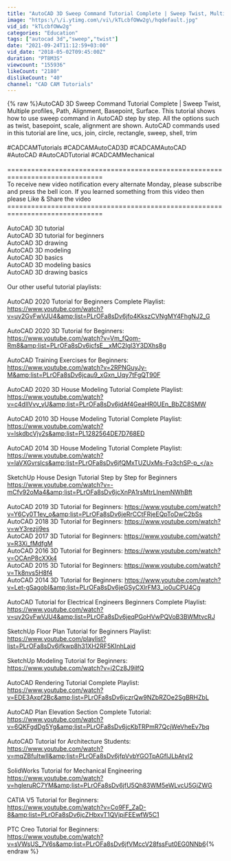 ```yaml
---
title: "AutoCAD 3D Sweep Command Tutorial Complete | Sweep Twist, Multiple profiles, Path, Surface"
image: "https:\/\/i.ytimg.com\/vi\/kTLcbfOWw2g\/hqdefault.jpg"
vid_id: "kTLcbfOWw2g"
categories: "Education"
tags: ["autocad 3d","sweep","twist"]
date: "2021-09-24T11:12:59+03:00"
vid_date: "2018-05-02T09:45:00Z"
duration: "PT8M3S"
viewcount: "155936"
likeCount: "2180"
dislikeCount: "40"
channel: "CAD CAM Tutorials"
---
```

{% raw %}AutoCAD 3D Sweep Command Tutorial Complete | Sweep Twist, Multiple profiles, Path, Alignment, Basepoint, Surface. This tutorial shows how to use sweep command in AutoCAD step by step. All the options such as twist, basepoint, scale, alignment are shown. AutoCAD commands used in this tutorial are line, ucs, join, circle, rectangle, sweep, shell, trim<br /><br />#CADCAMTutorials #CADCAMAutoCAD3D #CADCAMAutoCAD <br />#AutoCAD #AutoCADTutorial #CADCAMMechanical <br /><br />==============================================================================<br />To receive new video notification every alternate Monday, please subscribe and press the bell icon. If you learned something from this video then please Like &amp; Share the video<br />==============================================================================<br /><br />AutoCAD 3D tutorial<br />AutoCAD 3D tutorial for beginners<br />AutoCAD 3D drawing<br />AutoCAD 3D modeling<br />AutoCAD 3D basics<br />AutoCAD 3D modeling basics<br />AutoCAD 3D drawing basics<br /><br />Our other useful tutorial playlists:<br /><br />AutoCAD 2020 Tutorial for Beginners Complete Playlist:<br /><a rel="nofollow" target="blank" href="https://www.youtube.com/watch?v=uy2GvFwVJU4&amp;list=PLrOFa8sDv6jfo4KkszCVNgMY4FhgNJ2_G">https://www.youtube.com/watch?v=uy2GvFwVJU4&amp;list=PLrOFa8sDv6jfo4KkszCVNgMY4FhgNJ2_G</a><br /><br />AutoCAD 2020 3D Tutorial for Beginners: <br /><a rel="nofollow" target="blank" href="https://www.youtube.com/watch?v=Vm_fQom-Rm8&amp;list=PLrOFa8sDv6jcfsE__xMC2Igl3Y3DXhs8g">https://www.youtube.com/watch?v=Vm_fQom-Rm8&amp;list=PLrOFa8sDv6jcfsE__xMC2Igl3Y3DXhs8g</a><br /><br />AutoCAD Training Exercises for Beginners:<br /><a rel="nofollow" target="blank" href="https://www.youtube.com/watch?v=2RPNGuyJy-M&amp;list=PLrOFa8sDv6jcau9_xGxn_Uqy7tFgQT90F">https://www.youtube.com/watch?v=2RPNGuyJy-M&amp;list=PLrOFa8sDv6jcau9_xGxn_Uqy7tFgQT90F</a><br /><br />AutoCAD 2020 3D House Modeling Tutorial Complete Playlist:<br /><a rel="nofollow" target="blank" href="https://www.youtube.com/watch?v=c4dIlVvy_yU&amp;list=PLrOFa8sDv6jdAf4GeaHR0UEn_BbZC8SMW">https://www.youtube.com/watch?v=c4dIlVvy_yU&amp;list=PLrOFa8sDv6jdAf4GeaHR0UEn_BbZC8SMW</a><br /><br />AutoCAD 2010 3D House Modeling Tutorial Complete Playlist:<br /><a rel="nofollow" target="blank" href="https://www.youtube.com/watch?v=lskdbcVjv2s&amp;list=PL1282564DE7D768ED">https://www.youtube.com/watch?v=lskdbcVjv2s&amp;list=PL1282564DE7D768ED</a><br /><br />AutoCAD 2014 3D House Modeling Tutorial Complete Playlist:<br /><a rel="nofollow" target="blank" href="https://www.youtube.com/watch?v=laVXGvrslcs&amp;list=PLrOFa8sDv6jfQMxTUZUxMs-Fq3chSP-p_">https://www.youtube.com/watch?v=laVXGvrslcs&amp;list=PLrOFa8sDv6jfQMxTUZUxMs-Fq3chSP-p_</a><br /><br />SketchUp House Design Tutorial Step by Step for Beginners<br /><a rel="nofollow" target="blank" href="https://www.youtube.com/watch?v=-mCfv92oMa4&amp;list=PLrOFa8sDv6jcXnPA1rsMtrLInemNWhBft">https://www.youtube.com/watch?v=-mCfv92oMa4&amp;list=PLrOFa8sDv6jcXnPA1rsMtrLInemNWhBft</a><br /><br />AutoCAD 2019 3D Tutorial for Beginners: <a rel="nofollow" target="blank" href="https://www.youtube.com/watch?v=Y6Cy0T1ev_o&amp;list=PLrOFa8sDv6jeRrCCtFRjeEQpToDwC2bSs">https://www.youtube.com/watch?v=Y6Cy0T1ev_o&amp;list=PLrOFa8sDv6jeRrCCtFRjeEQpToDwC2bSs</a><br />AutoCAD 2018 3D Tutorial for Beginners: <a rel="nofollow" target="blank" href="https://www.youtube.com/watch?v=wY3rezjj9es">https://www.youtube.com/watch?v=wY3rezjj9es</a><br />AutoCAD 2017 3D Tutorial for Beginners: <a rel="nofollow" target="blank" href="https://www.youtube.com/watch?v=R3Xi_fMdfgM">https://www.youtube.com/watch?v=R3Xi_fMdfgM</a><br />AutoCAD 2016 3D Tutorial for Beginners: <a rel="nofollow" target="blank" href="https://www.youtube.com/watch?v=OCAnP8cXXk4">https://www.youtube.com/watch?v=OCAnP8cXXk4</a><br />AutoCAD 2015 3D Tutorial for Beginners: <a rel="nofollow" target="blank" href="https://www.youtube.com/watch?v=Tk8nvs5H8f4">https://www.youtube.com/watch?v=Tk8nvs5H8f4</a><br />AutoCAD 2014 3D Tutorial for Beginners: <a rel="nofollow" target="blank" href="https://www.youtube.com/watch?v=Let-gSagobI&amp;list=PLrOFa8sDv6jeGSyCXlrFM3_io0uCPU4Cg">https://www.youtube.com/watch?v=Let-gSagobI&amp;list=PLrOFa8sDv6jeGSyCXlrFM3_io0uCPU4Cg</a><br /><br />AutoCAD Tutorial for Electrical Engineers Beginners Complete Playlist: <a rel="nofollow" target="blank" href="https://www.youtube.com/watch?v=uy2GvFwVJU4&amp;list=PLrOFa8sDv6jeqPGoHVwPQVoB3BWMtvcRJ">https://www.youtube.com/watch?v=uy2GvFwVJU4&amp;list=PLrOFa8sDv6jeqPGoHVwPQVoB3BWMtvcRJ</a><br /><br />SketchUp Floor Plan Tutorial for Beginners Playlist:<br /><a rel="nofollow" target="blank" href="https://www.youtube.com/playlist?list=PLrOFa8sDv6jfkwp8h31XH2RF5KInhLajd">https://www.youtube.com/playlist?list=PLrOFa8sDv6jfkwp8h31XH2RF5KInhLajd</a><br /><br />SketchUp Modeling Tutorial for Beginners: <a rel="nofollow" target="blank" href="https://www.youtube.com/watch?v=i2Cz8J9ilfQ">https://www.youtube.com/watch?v=i2Cz8J9ilfQ</a><br /><br />AutoCAD Rendering Tutorial Complete Playlist:<br /><a rel="nofollow" target="blank" href="https://www.youtube.com/watch?v=EDE3Axpf2Bc&amp;list=PLrOFa8sDv6jczrQw9NZbRZOe2SgBRHZbL">https://www.youtube.com/watch?v=EDE3Axpf2Bc&amp;list=PLrOFa8sDv6jczrQw9NZbRZOe2SgBRHZbL</a><br /><br />AutoCAD Plan Elevation Section Complete Tutorial:<br /><a rel="nofollow" target="blank" href="https://www.youtube.com/watch?v=6QKFgdDg5Yg&amp;list=PLrOFa8sDv6jcKbTRPmR7QcjWeVheEv7bq">https://www.youtube.com/watch?v=6QKFgdDg5Yg&amp;list=PLrOFa8sDv6jcKbTRPmR7QcjWeVheEv7bq</a><br /><br />AutoCAD Tutorial for Architecture Students:<br /><a rel="nofollow" target="blank" href="https://www.youtube.com/watch?v=mqZBfuItwII&amp;list=PLrOFa8sDv6jfpVvbYGOTpAGfIJLbAtyI2">https://www.youtube.com/watch?v=mqZBfuItwII&amp;list=PLrOFa8sDv6jfpVvbYGOTpAGfIJLbAtyI2</a><br /><br />SolidWorks Tutorial for Mechanical Engineering<br /><a rel="nofollow" target="blank" href="https://www.youtube.com/watch?v=hgleruRC7YM&amp;list=PLrOFa8sDv6jfU5Qh83WM5eWLvcU5GjZWG">https://www.youtube.com/watch?v=hgleruRC7YM&amp;list=PLrOFa8sDv6jfU5Qh83WM5eWLvcU5GjZWG</a><br /><br />CATIA V5 Tutorial for Beginners:<br /><a rel="nofollow" target="blank" href="https://www.youtube.com/watch?v=Co9FF_ZaD-8&amp;list=PLrOFa8sDv6jcZHbxvT1QVjpiFEEwfW5C1">https://www.youtube.com/watch?v=Co9FF_ZaD-8&amp;list=PLrOFa8sDv6jcZHbxvT1QVjpiFEEwfW5C1</a><br /><br />PTC Creo Tutorial for Beginners:<br /><a rel="nofollow" target="blank" href="https://www.youtube.com/watch?v=sVWsUS_7V6s&amp;list=PLrOFa8sDv6jfVMccV28fssFut0EG0NNb6">https://www.youtube.com/watch?v=sVWsUS_7V6s&amp;list=PLrOFa8sDv6jfVMccV28fssFut0EG0NNb6</a>{% endraw %}
